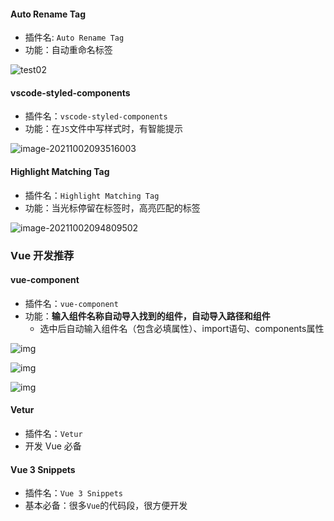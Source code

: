 



#### Auto Rename Tag

- 插件名: `Auto Rename Tag`
- 功能：自动重命名标签

![test02](https://downloadflies.com/blog-img/1460000040766159)

#### vscode-styled-components

- 插件名：`vscode-styled-components`
- 功能：在`JS`文件中写样式时，有智能提示

![image-20211002093516003](https://downloadflies.com/blog-img/1460000040766176)

#### Highlight Matching Tag

- 插件名：`Highlight Matching Tag`
- 功能：当光标停留在标签时，高亮匹配的标签

![image-20211002094809502](https://downloadflies.com/blog-img/1460000040766170)

### Vue 开发推荐

#### vue-component

- 插件名：`vue-component`
- 功能：**输入组件名称自动导入找到的组件，自动导入路径和组件**
  - 选中后自动输入组件名（包含必填属性）、import语句、components属性

![img](https://downloadflies.com/blog-img/1460000040766171)

![img](https://downloadflies.com/blog-img/1460000040766172)

![img](https://downloadflies.com/blog-img/1460000040766173)

#### Vetur

- 插件名：`Vetur`
- 开发 Vue 必备

#### Vue 3 Snippets

- 插件名：`Vue 3 Snippets`
- 基本必备：很多`Vue`的代码段，很方便开发





